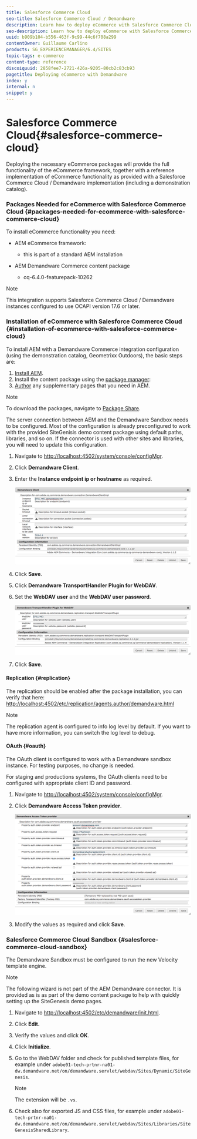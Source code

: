 ```yaml
---
title: Salesforce Commerce Cloud
seo-title: Salesforce Commerce Cloud / Demandware
description: Learn how to deploy eCommerce with Salesforce Commerce Cloud / Demandware.
seo-description: Learn how to deploy eCommerce with Salesforce Commerce Cloud / Demandware.
uuid: b909b104-b556-463f-9c99-44c6f708a299
contentOwner: Guillaume Carlino
products: SG_EXPERIENCEMANAGER/6.4/SITES
topic-tags: e-commerce
content-type: reference
discoiquuid: 2858fee7-2721-426a-9205-80cb2c83cb93
pagetitle: Deploying eCommerce with Demandware
index: y
internal: n
snippet: y
---
```


# Salesforce Commerce Cloud{#salesforce-commerce-cloud}

Deploying the necessary eCommerce packages will provide the full functionality of the eCommerce framework, together with a reference implementation of eCommerce functionality as provided with a Salesforce Commerce Cloud / Demandware implementation (including a demonstration catalog).

### Packages Needed for eCommerce with Salesforce Commerce Cloud {#packages-needed-for-ecommerce-with-salesforce-commerce-cloud}

To install eCommerce functionality you need:

* AEM eCommerce framework:

    * this is part of a standard AEM installation

* AEM Demandware Commerce content package

    * cq-6.4.0-featurepack-10262

>[!NOTE]
>
>This integration supports Salesforce Commerce Cloud / Demandware instances configured to use OCAPI version 17.6 or later.

### Installation of eCommerce with Salesforce Commerce Cloud {#installation-of-ecommerce-with-salesforce-commerce-cloud}

To install AEM with a Demandware Commerce integration configuration (using the demonstration catalog, Geometrixx Outdoors), the basic steps are:

1. [Install AEM](../../../sites/deploying/using/deploy.md).
1. Install the content package using the [package manager](../../../sites/administering/using/package-manager.md):
1. [Author](../../../sites/authoring/using/page-authoring.md) any supplementary pages that you need in AEM.

>[!NOTE]
>
>To download the packages, navigate to [Package Share](../../../sites/administering/using/package-manager.md#packageshare).

The server connection between AEM and the Demandware Sandbox needs to be configured. Most of the configuration is already preconfigured to work with the provided SiteGenisis demo content package using default paths, libraries, and so on. If the connector is used with other sites and libraries, you will need to update this configuration.

1. Navigate to [http://localhost:4502/system/console/configMgr](http://localhost:4502/system/console/configMgr).
1. Click **Demandware Client**.
1. Enter the **Instance endpoint ip or hostname** as required.

   ![](assets/chlimage_1-103.png)

1. Click **Save**.
1. Click **Demandware TransportHandler Plugin for WebDAV**.
1. Set the **WebDAV user** and the **WebDAV user password**.

   ![](assets/chlimage_1-104.png)

1. Click **Save**.

#### Replication {#replication}

The replication should be enabled after the package installation, you can verify that here: [http://localhost:4502/etc/replication/agents.author/demandware.html](http://localhost:4502/etc/replication/agents.author/demandware.html)

>[!NOTE]
>
>The replication agent is configured to info log level by default. If you want to have more information, you can switch the log level to debug.

#### OAuth {#oauth}

The OAuth client is configured to work with a Demandware sandbox instance. For testing purposes, no change is needed.

For staging and productions systems, the OAuth clients need to be configured with appropriate client ID and password.

1. Navigate to [http://localhost:4502/system/console/configMgr](http://localhost:4502/system/console/configMgr).
1. Click **Demandware Access Token provider**.

   ![](assets/chlimage_1-105.png)

1. Modify the values as required and click **Save**.

### Salesforce Commerce Cloud Sandbox {#salesforce-commerce-cloud-sandbox}

The Demandware Sandbox must be configured to run the new Velocity template engine.

>[!NOTE]
>
>The following wizard is not part of the AEM Demandware connector. It is provided as is as part of the demo content package to help with quickly setting up the SiteGenesis demo pages.

1. Navigate to [http://localhost:4502/etc/demandware/init.html](http://localhost:4502/etc/demandware/init.html).
1. Click **Edit.**
1. Verify the values and click **OK**.
1. Click **Initialize**.
1. Go to the WebDAV folder and check for published template files, for example under `adobe01-tech-prtnr-na01-dw.demandware.net/on/demandware.servlet/webdav/Sites/Dynamic/SiteGenesis`.

   >[!NOTE]
   >
   >The extension will be `.vs`.

1. Check also for exported JS and CSS files, for example under `adobe01-tech-prtnr-na01-dw.demandware.net/on/demandware.servlet/webdav/Sites/Libraries/SiteGenesisSharedLibrary`.

<!--
Comment Type: draft

<p>Draft content for test only.</p>
<p> </p>
-->

<!--
Comment Type: draft

<img imageRotate="0" src="assets/screen_shot_2018-10-17at112307.png" />
-->

